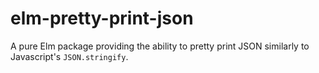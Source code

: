 # elm-pretty-print-json

A pure Elm package providing the ability to pretty print JSON similarly to Javascript's `JSON.stringify`. 